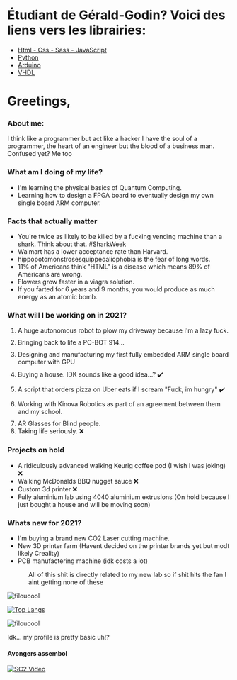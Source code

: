  <H1> Étudiant de Gérald-Godin? Voici des liens vers les librairies:</H1>
 <ul>
  <li> <a href="https://github.com/filoucool/Html-Css-Javascript_Examples"><span>Html - Css - Sass - JavaScript</span></a> </li>
  <li> <a href="https://github.com/filoucool/PythonExamples-Help"><span>Python</span></a></li>
  <li> <a href="https://github.com/filoucool/Arduino_Code_Examples"><span>Arduino</span></a></li>
  <li> <a href="https://github.com/filoucool/VHDL-Help"><span>VHDL</span></a></li>
 </ul>
 
 
 <H1> Greetings, </H1>

<H3> About me: </H3>
  <p>I think like a programmer but act like a hacker  
  I have the soul of a programmer, the heart of an engineer but the blood of a business man. 
  Confused yet? Me too </p>
  

 
 <H3> What am I doing of my life? </H3>
 <ul>
  <li> I'm learning the physical basics of Quantum Computing. </li>
  <li> Learning how to design a FPGA board to eventually design my own single board ARM computer. </li>
 </ul>
  

<H3> Facts that actually matter </H3>
<ul>
<li> You're twice as likely to be killed by a fucking vending machine than a shark. Think about that. #SharkWeek </li>
<li> Walmart has a lower acceptance rate than Harvard. </li>
<li> hippopotomonstrosesquippedaliophobia is the fear of long words. </li>
<li> 11% of Americans think "HTML" is a disease which means 89% of Americans are wrong. </li>
<li> Flowers grow faster in a viagra solution. </li>
<li> If you farted for 6 years and 9 months, you would produce as much energy as an atomic bomb. </li>
</ul>

<H3> What will I be working on in 2021? </H3>
<ol>
<li> A huge autonomous robot to plow my driveway because I'm a lazy fuck. </li>
<img style="height:10px;" src="https://forthebadge.com/images/badges/winter-is-coming.svg"/>
<li> Bringing back to life a PC-BOT 914... </li>
<img style="height:10px;" src="https://forthebadge.com/images/badges/built-with-resentment.svg"/>
<li> Designing and manufacturing my first fully embedded ARM single board computer with GPU </li>
<img style="height:10px;" src="https://forthebadge.com/images/badges/designed-in-ms-paint.svg"/>
<li> Buying a house. IDK sounds like a good idea...? ✔️ </li>
<img style="height:10px;" src="https://forthebadge.com/images/badges/no-ragrets.svg"/>
<li> A script that orders pizza on Uber eats if I scream "Fuck, im hungry" ✔️ </li>
<img style="height:10px;" src="https://forthebadge.com/images/badges/not-a-bug-a-feature.svg"/>
<li> Working with Kinova Robotics as part of an agreement between them and my school. </li>
<img style="height:10px;" src="https://forthebadge.com/images/badges/for-robots.svg"/>
<li> AR Glasses for Blind people.</li>
<li> Taking life seriously. ❌ </li>
</ol>

<H3> Projects on hold </H3>
<ul>
<li> A ridiculously advanced walking Keurig coffee pod (I wish I was joking) ❌</li>
<li> Walking McDonalds BBQ nugget sauce ❌ </li>
<li> Custom 3d printer ❌</li>
<li> Fully aluminium lab using 4040 aluminium extrusions (On hold because I just bought a house and will be moving soon) </li>
</ul>

<H3> Whats new for 2021? </H3>
  <ul>
    <li> I'm buying a brand new CO2 Laser cutting machine.</li>
    <li> New 3D printer farm (Havent decided on the printer brands yet but modt likely Creality) </li>
    <li> PCB manufactering machine (idk costs a lot) </li>
    <ul> All of this shit is directly related to my new lab so if shit hits the fan I aint getting none of these </ul>
  </ul>

<img src="https://github-readme-stats.vercel.app/api?username=filoucool&show_icons=true" alt="filoucool" />

[![Top Langs](https://github-readme-stats.vercel.app/api/top-langs/?username=filoucool)](https://github.com/filoucool/github-readme-stats)<p align="left"> <img src="https://komarev.com/ghpvc/?username=filoucool" alt="filoucool"/>

<p> Idk... my profile is pretty basic uh!?</p>

<H4>Avongers assembol</H4>

[![SC2 Video](https://img.youtube.com/vi/B3WJaC-7g2c/0.jpg)](https://www.youtube.com/watch?v=B3WJaC-7g2c)
